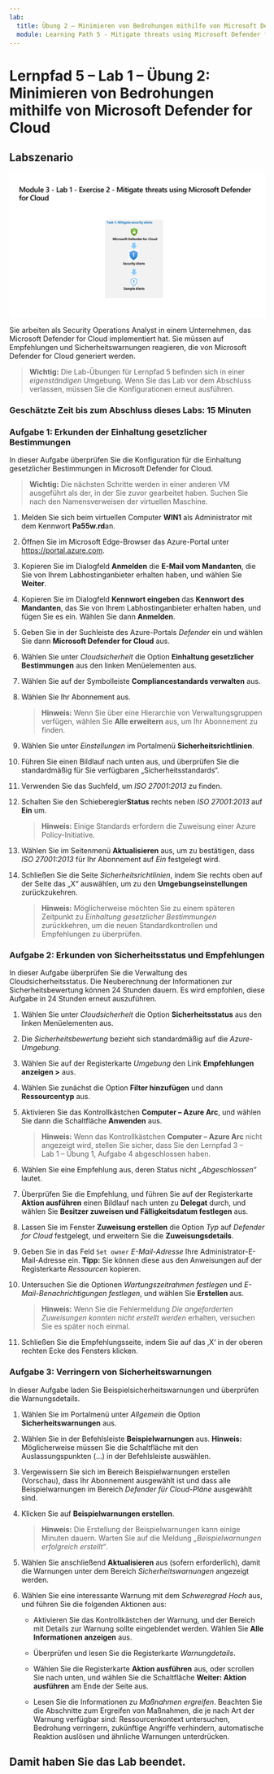 ```yaml
---
lab:
  title: Übung 2 – Minimieren von Bedrohungen mithilfe von Microsoft Defender for Cloud
  module: Learning Path 5 - Mitigate threats using Microsoft Defender for Cloud
---
```


# Lernpfad 5 – Lab 1 – Übung 2: Minimieren von Bedrohungen mithilfe von Microsoft Defender for Cloud

## Labszenario

![Übersicht über Lab.](../Media/SC-200-Lab_Diagrams_Mod3_L1_Ex2.png)

Sie arbeiten als Security Operations Analyst in einem Unternehmen, das Microsoft Defender for Cloud implementiert hat. Sie müssen auf Empfehlungen und Sicherheitswarnungen reagieren, die von Microsoft Defender for Cloud generiert werden.

>**Wichtig:** Die Lab-Übungen für Lernpfad 5 befinden sich in einer *eigenständigen* Umgebung. Wenn Sie das Lab vor dem Abschluss verlassen, müssen Sie die Konfigurationen erneut ausführen.

### Geschätzte Zeit bis zum Abschluss dieses Labs: 15 Minuten

### Aufgabe 1: Erkunden der Einhaltung gesetzlicher Bestimmungen

In dieser Aufgabe überprüfen Sie die Konfiguration für die Einhaltung gesetzlicher Bestimmungen in Microsoft Defender for Cloud. 

>**Wichtig:** Die nächsten Schritte werden in einer anderen VM ausgeführt als der, in der Sie zuvor gearbeitet haben. Suchen Sie nach den Namensverweisen der virtuellen Maschine.

1. Melden Sie sich beim virtuellen Computer **WIN1** als Administrator mit dem Kennwort **Pa55w.rd**an.  

1. Öffnen Sie im Microsoft Edge-Browser das Azure-Portal unter <https://portal.azure.com>.

1. Kopieren Sie im Dialogfeld **Anmelden** die **E-Mail vom Mandanten**, die Sie von Ihrem Labhostinganbieter erhalten haben, und wählen Sie **Weiter**.

1. Kopieren Sie im Dialogfeld **Kennwort eingeben** das **Kennwort des Mandanten**, das Sie von Ihrem Labhostinganbieter erhalten haben, und fügen Sie es ein. Wählen Sie dann **Anmelden**.

1. Geben Sie in der Suchleiste des Azure-Portals *Defender* ein und wählen Sie dann **Microsoft Defender for Cloud** aus.

1. Wählen Sie unter *Cloudsicherheit* die Option **Einhaltung gesetzlicher Bestimmungen** aus den linken Menüelementen aus.

1. Wählen Sie auf der Symbolleiste **Compliancestandards verwalten** aus.

1. Wählen Sie Ihr Abonnement aus.

    >**Hinweis:** Wenn Sie über eine Hierarchie von Verwaltungsgruppen verfügen, wählen Sie **Alle erweitern** aus, um Ihr Abonnement zu finden.

1. Wählen Sie unter *Einstellungen* im Portalmenü **Sicherheitsrichtlinien**.

1. Führen Sie einen Bildlauf nach unten aus, und überprüfen Sie die standardmäßig für Sie verfügbaren „Sicherheitsstandards“.

1. Verwenden Sie das Suchfeld, um *ISO 27001:2013* zu finden.

1. Schalten Sie den Schieberegler**Status** rechts neben *ISO 27001:2013* auf **Ein** um.

    >**Hinweis:** Einige Standards erfordern die Zuweisung einer Azure Policy-Initiative.

1. Wählen Sie im Seitenmenü **Aktualisieren** aus, um zu bestätigen, dass *ISO 27001:2013* für Ihr Abonnement auf *Ein* festgelegt wird.

1. Schließen Sie die Seite *Sicherheitsrichtlinien*, indem Sie rechts oben auf der Seite das „X“ auswählen, um zu den **Umgebungseinstellungen** zurückzukehren.

    >**Hinweis:** Möglicherweise möchten Sie zu einem späteren Zeitpunkt zu *Einhaltung gesetzlicher Bestimmungen* zurückkehren, um die neuen Standardkontrollen und Empfehlungen zu überprüfen.

### Aufgabe 2: Erkunden von Sicherheitsstatus und Empfehlungen

In dieser Aufgabe überprüfen Sie die Verwaltung des Cloudsicherheitsstatus.  Die Neuberechnung der Informationen zur Sicherheitsbewertung können 24 Stunden dauern. Es wird empfohlen, diese Aufgabe in 24 Stunden erneut auszuführen.

1. Wählen Sie unter *Cloudsicherheit* die Option **Sicherheitsstatus** aus den linken Menüelementen aus.

1. Die *Sicherheitsbewertung* bezieht sich standardmäßig auf die *Azure-Umgebung*.

1. Wählen Sie auf der Registerkarte *Umgebung* den Link **Empfehlungen anzeigen >** aus.

1. Wählen Sie zunächst die Option **Filter hinzufügen** und dann **Ressourcentyp** aus.

1. Aktivieren Sie das Kontrollkästchen **Computer – Azure Arc**, und wählen Sie dann die Schaltfläche **Anwenden** aus.

    >**Hinweis:** Wenn das Kontrollkästchen **Computer – Azure Arc** nicht angezeigt wird, stellen Sie sicher, dass Sie den Lernpfad 3 – Lab 1 – Übung 1, Aufgabe 4 abgeschlossen haben.

1. Wählen Sie eine Empfehlung aus, deren Status nicht *„Abgeschlossen“* lautet.

1. Überprüfen Sie die Empfehlung, und führen Sie auf der Registerkarte **Aktion ausführen** einen Bildlauf nach unten zu **Delegat** durch, und wählen Sie **Besitzer zuweisen und Fälligkeitsdatum festlegen** aus.

1. Lassen Sie im Fenster **Zuweisung erstellen** die Option *Typ* auf *Defender for Cloud* festgelegt, und erweitern Sie die **Zuweisungsdetails**.

1. Geben Sie in das Feld `Set owner` *E-Mail-Adresse* Ihre Administrator-E-Mail-Adresse ein. **Tipp:** Sie können diese aus den Anweisungen auf der Registerkarte *Ressourcen* kopieren.

1. Untersuchen Sie die Optionen *Wartungszeitrahmen festlegen* und *E-Mail-Benachrichtigungen festlegen*, und wählen Sie **Erstellen** aus.

    >**Hinweis:** Wenn Sie die Fehlermeldung *Die angeforderten Zuweisungen konnten nicht erstellt werden* erhalten, versuchen Sie es später noch einmal.

1. Schließen Sie die Empfehlungsseite, indem Sie auf das ‚X‘ in der oberen rechten Ecke des Fensters klicken.


### Aufgabe 3: Verringern von Sicherheitswarnungen

In dieser Aufgabe laden Sie Beispielsicherheitswarnungen und überprüfen die Warnungsdetails.


1. Wählen Sie im Portalmenü unter *Allgemein* die Option **Sicherheitswarnungen** aus.

1. Wählen Sie in der Befehlsleiste **Beispielwarnungen** aus. **Hinweis:** Möglicherweise müssen Sie die Schaltfläche mit den Auslassungspunkten (...) in der Befehlsleiste auswählen.

1. Vergewissern Sie sich im Bereich Beispielwarnungen erstellen (Vorschau), dass Ihr Abonnement ausgewählt ist und dass alle Beispielwarnungen im Bereich *Defender für Cloud-Pläne* ausgewählt sind.

1. Klicken Sie auf **Beispielwarnungen erstellen**.  

    >**Hinweis:** Die Erstellung der Beispielwarnungen kann einige Minuten dauern. Warten Sie auf die Meldung *„Beispielwarnungen erfolgreich erstellt“*.

1. Wählen Sie anschließend **Aktualisieren** aus (sofern erforderlich), damit die Warnungen unter dem Bereich *Sicherheitswarnungen* angezeigt werden.

1. Wählen Sie eine interessante Warnung mit dem *Schweregrad* *Hoch* aus, und führen Sie die folgenden Aktionen aus:

    - Aktivieren Sie das Kontrollkästchen der Warnung, und der Bereich mit Details zur Warnung sollte eingeblendet werden. Wählen Sie **Alle Informationen anzeigen** aus.

    - Überprüfen und lesen Sie die Registerkarte *Warnungdetails*.

    - Wählen Sie die Registerkarte **Aktion ausführen** aus, oder scrollen Sie nach unten, und wählen Sie die Schaltfläche **Weiter: Aktion ausführen** am Ende der Seite aus.

    - Lesen Sie die Informationen zu *Maßnahmen ergreifen*. Beachten Sie die Abschnitte zum Ergreifen von Maßnahmen, die je nach Art der Warnung verfügbar sind: Ressourcenkontext untersuchen, Bedrohung verringern, zukünftige Angriffe verhindern, automatische Reaktion auslösen und ähnliche Warnungen unterdrücken.

## Damit haben Sie das Lab beendet.
